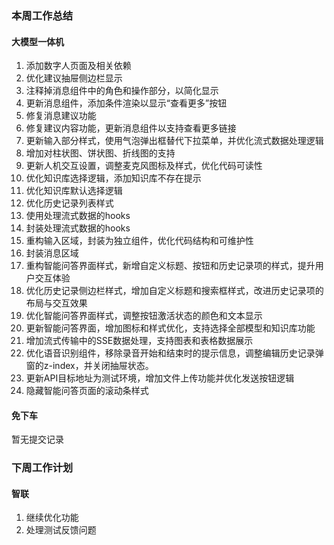 ### 本周工作总结

#### 大模型一体机

1. 添加数字人页面及相关依赖
2. 优化建议抽屉侧边栏显示
3. 注释掉消息组件中的角色和操作部分，以简化显示
4. 更新消息组件，添加条件渲染以显示“查看更多”按钮
5. 修复消息建议功能
6. 修复建议内容功能，更新消息组件以支持查看更多链接
7. 更新输入部分样式，使用气泡弹出框替代下拉菜单，并优化流式数据处理逻辑
8. 增加对柱状图、饼状图、折线图的支持
9. 更新人机交互设置，调整麦克风图标及样式，优化代码可读性
10. 优化知识库选择逻辑，添加知识库不存在提示
11. 优化知识库默认选择逻辑
12. 优化历史记录列表样式
13. 使用处理流式数据的hooks
14. 封装处理流式数据的hooks
15. 重构输入区域，封装为独立组件，优化代码结构和可维护性
16. 封装消息区域
17. 重构智能问答界面样式，新增自定义标题、按钮和历史记录项的样式，提升用户交互体验
18. 优化历史记录侧边栏样式，增加自定义标题和搜索框样式，改进历史记录项的布局与交互效果
19. 优化智能问答界面样式，调整按钮激活状态的颜色和文本显示
20. 更新智能问答界面，增加图标和样式优化，支持选择全部模型和知识库功能
21. 增加流式传输中的SSE数据处理，支持图表和表格数据展示
22. 优化语音识别组件，移除录音开始和结束时的提示信息，调整编辑历史记录弹窗的z-index，并关闭抽屉状态。
23. 更新API目标地址为测试环境，增加文件上传功能并优化发送按钮逻辑
24. 隐藏智能问答页面的滚动条样式

#### 免下车

暂无提交记录

### 下周工作计划

#### 智联

1. 继续优化功能
2. 处理测试反馈问题
